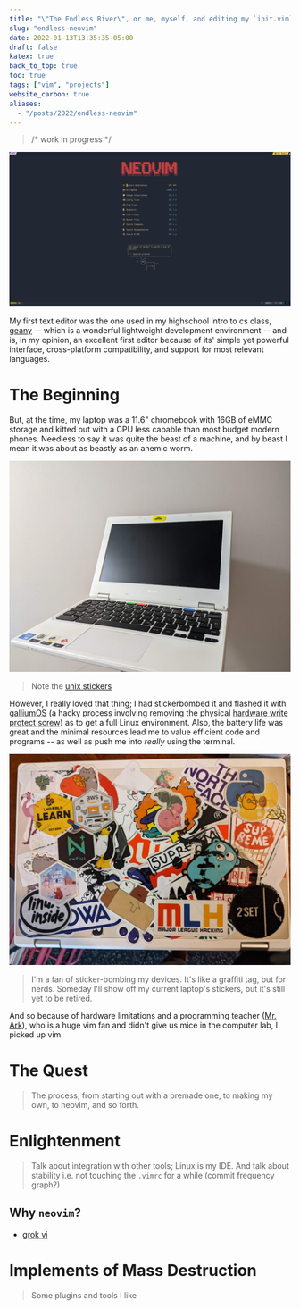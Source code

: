 ```yaml
---
title: "\"The Endless River\", or me, myself, and editing my `init.vim`"
slug: "endless-neovim"
date: 2022-01-13T13:35:35-05:00
draft: false
katex: true
back_to_top: true
toc: true
tags: ["vim", "projects"]
website_carbon: true
aliases:
  - "/posts/2022/endless-neovim"
---
```


> /* work in progress */

![nvim_dashboard](img/nvim_dashboard.png)

My first text editor was the one used in my highschool intro to cs class, [geany](https://www.geany.org/) -- which is a wonderful lightweight development environment -- and is, in my opinion, an excellent first editor because of its' simple yet powerful interface, cross-platform compatibility, and support for most relevant languages.


# The Beginning

But, at the time, my laptop was a 11.6" chromebook with 16GB of eMMC storage and kitted out with a CPU less capable than most budget modern phones.
Needless to say it was quite the beast of a machine, and by beast I mean it was about as beastly as an anemic worm.

![image_2022-09-27-00-29-30](img/image_2022-09-27-00-29-30.png)
> Note the [unix stickers](https://www.stickermule.com/ca/unixstickers)

However, I really loved that thing; I had stickerbombed it and flashed it with [galliumOS](https://galliumos.org/) (a hacky process involving removing the physical [hardware write protect screw](https://chromium.googlesource.com/chromiumos/docs/+/master/write_protection.md)) as to get a full Linux environment. 
Also, the battery life was great and the minimal resources lead me to value efficient code and programs -- as well as push me into *really* using the terminal.


![image_2022-09-27-00-29-22](img/image_2022-09-27-00-29-22.png)
> I'm a fan of sticker-bombing my devices. It's like a graffiti tag, but for nerds. Someday I'll show off my current laptop's stickers, but it's still yet to be retired.


And so because of hardware limitations and a programming teacher ([Mr. Ark](http://arkiletian.com/cs1/about/)), who is a huge vim fan and didn't give us mice in the computer lab, I picked up vim.



# The Quest
> The process, from starting out with a premade one, to making my own, to neovim, and so forth.

# Enlightenment

> Talk about integration with other tools; Linux is my IDE. And talk about stability i.e. not touching the `.vimrc` for a while (commit frequency graph?)

## Why `neovim`?

- [grok vi](https://stackoverflow.com/questions/1218390/what-is-your-most-productive-shortcut-with-vim/1220118#1220118)


# Implements of Mass Destruction


> Some plugins and tools I like




